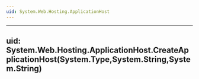 ```yaml
---
uid: System.Web.Hosting.ApplicationHost
---
```


---
uid: System.Web.Hosting.ApplicationHost.CreateApplicationHost(System.Type,System.String,System.String)
---
